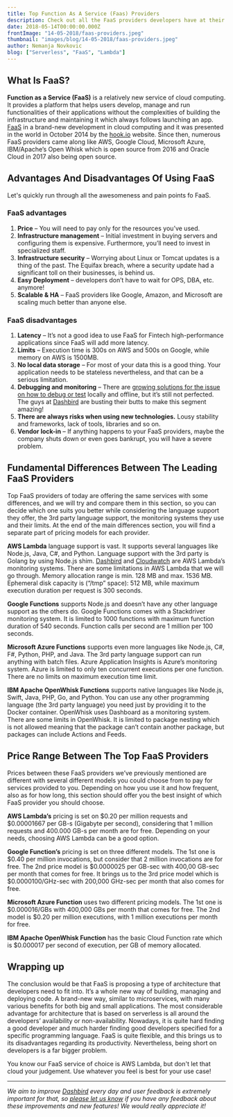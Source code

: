 ```yaml
---
title: Top Function As A Service (Faas) Providers
description: Check out all the FaaS providers developers have at their disposal when going serverless!
date: 2018-05-14T00:00:00.000Z
frontImage: "14-05-2018/faas-providers.jpeg"
thumbnail: "images/blog/14-05-2018/faas-providers.jpeg"
author: Nemanja Novkovic
blog: ["Serverless", "FaaS", "Lambda"]
---
```


## What Is FaaS?

**Function as a Service (FaaS)** is a relatively new service of cloud computing. It provides a platform that helps users develop, manage and run functionalities of their applications without the complexities of building the infrastructure and maintaining it which always follows launching an app. [FaaS](https://en.wikipedia.org/wiki/Function_as_a_service) in a brand-new development in cloud computing and it was presented in the world in October 2014 by the [hook.io](http://hook.io/) website. Since then, numerous FaaS providers came along like AWS, Google Cloud, Microsoft Azure, IBM/Apache’s Open Whisk which is open source from 2016 and Oracle Cloud in 2017 also being open source.

## Advantages And Disadvantages Of Using FaaS
Let's quickly run through all the awesomeness and pain points fo FaaS.

### FaaS advantages

1. **Price** – You will need to pay only for the resources you’ve used.
2. **Infrastructure management** – Initial investment in buying servers and configuring them is expensive. Furthermore, you’ll need to invest in specialized staff.
3. **Infrastructure security** – Worrying about Linux or Tomcat updates is a thing of the past. The Equifax breach, where a security update had a significant toll on their businesses, is behind us.
4. **Easy Deployment** – developers don’t have to wait for OPS, DBA, etc. anymore!
5. **Scalable & HA** – FaaS providers like Google, Amazon, and Microsoft are scaling much better than anyone else.

### FaaS disadvantages

1. **Latency** – It’s not a good idea to use FaaS for Fintech high-performance applications since FaaS will add more latency.
2. **Limits** – Execution time is 300s on AWS and 500s on Google, while memory on AWS is 1500MB.
3. **No local data storage** – For most of your data this is a good thing. Your application needs to be stateless nevertheless, and that can be a serious limitation.
4. **Debugging and monitoring** – There are [growing solutions for the issue on how to debug or test](/blog/4-tools-build-serverless-architectures/) locally and offline, but it’s still not perfected. The guys at [Dashbird](https://dashbird.io/) are busting their butts to make this segment amazing!
5. **There are always risks when using new technologies.** Lousy stability and frameworks, lack of tools, libraries and so on.
6. **Vendor lock-in** – If anything happens to your FaaS providers, maybe the company shuts down or even goes bankrupt, you will have a severe problem.

## Fundamental Differences Between The Leading FaaS Providers

Top FaaS providers of today are offering the same services with some differences, and we will try and compare them in this section, so you can decide which one suits you better while considering the language support they offer, the 3rd party language support, the monitoring systems they use and their limits. At the end of the main differences section, you will find a separate part of pricing models for each provider.

**AWS Lambda** language support is vast. It supports several languages like Node.js, Java, C#, and Python. Language support with the 3rd party is Golang by using Node.js shim. [Dashbird](https://dashbird.io/) and [Cloudwatch](https://aws.amazon.com/cloudwatch/) are AWS Lambda’s monitoring systems. There are some limitations in AWS Lambda that we will go through. Memory allocation range is min. 128 MB and max. 1536 MB. Ephemeral disk capacity is (“/tmp” space): 512 MB, while maximum execution duration per request is 300 seconds.

**Google Functions** supports Node.js and doesn’t have any other language support as the others do. Google Functions comes with a Stackdriver monitoring system. It is limited to 1000 functions with maximum function duration of 540 seconds. Function calls per second are 1 million per 100 seconds. 

**Microsoft Azure Functions** supports even more languages like Node.js, C#, F#, Python, PHP, and Java. The 3rd party language support can run anything with batch files. Azure Application Insights is Azure’s monitoring system. Azure is limited to only ten concurrent executions per one function. There are no limits on maximum execution time limit.

**IBM Apache OpenWhisk Functions** supports native languages like Node.js, Swift, Java, PHP, Go, and Python. You can use any other programming language (the 3rd party language) you need just by providing it to the Docker container. OpenWhisk uses Dashboard as a monitoring system. There are some limits in OpenWhisk. It is limited to package nesting which is not allowed meaning that the package can’t contain another package, but packages can include Actions and Feeds.

## Price Range Between The Top FaaS Providers

Prices between these FaaS providers we’ve previously mentioned are different with several different models you could choose from to pay for services provided to you. Depending on how you use it and how frequent, also as for how long, this section should offer you the best insight of which FaaS provider you should choose.

**AWS Lambda’s** pricing is set on $0.20 per million requests and $0.00001667 per GB-s (Gigabyte per second), considering that 1 million requests and 400.000 GB-s per month are for free. Depending on your needs, choosing AWS Lambda can be a good option.

**Google Function’s** pricing is set on three different models. The 1st one is $0.40 per million invocations, but consider that 2 million invocations are for free. The 2nd price model is $0.0000025 per GB-sec with 400,00 GB-sec per month that comes for free. It brings us to the 3rd price model which is $0.0000100/GHz-sec with 200,000 GHz-sec per month that also comes for free.

**Microsoft Azure Function** uses two different pricing models. The 1st one is $0.000016/GBs with 400,000 GBs per month that comes for free. The 2nd model is $0.20 per million executions, with 1 million executions per month for free.

**IBM Apache OpenWhisk Function** has the basic Cloud Function rate which is $0.000017 per second of execution, per GB of memory allocated.


## Wrapping up
The conclusion would be that FaaS is proposing a type of architecture that developers need to fit into. It’s a whole new way of building, managing and deploying code. A brand-new way, similar to microservices, with many various benefits for both big and small applications. The most considerable advantage for architecture that is based on serverless is all around the developers’ availability or non-availability. Nowadays, it is quite hard finding a good developer and much harder finding good developers specified for a specific programming language. FaaS is quite flexible, and this brings us to its disadvantages regarding its productivity. Nevertheless, being short on developers is a far bigger problem.

You know our FaaS service of choice is AWS Lambda, but don't let that cloud your judgement. Use whatever you feel is best for your use case!
___

_We aim to improve [Dashbird](https://dashbird.io/) every day and user feedback is extremely important for that, so [please let us know](mailto:support@dashbird.io) if you have any feedback about these improvements and new features! We would really appreciate it!_